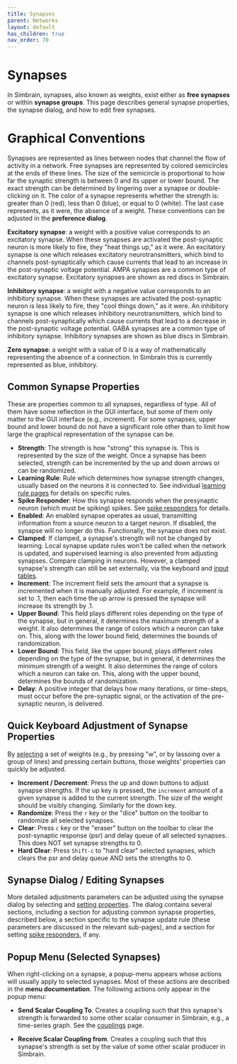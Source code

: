 ```yaml
---
title: Synapses
parent: Networks
layout: default
has_children: true
nav_order: 70
---
```


# Synapses

In Simbrain, synapses, also known as weights, exist either as **free synapses** or within **synapse groups**. This page describes general synapse properties, the synapse dialog, and how to edit free synapses.

# Graphical Conventions

<!-- Picture with an arrow -->

Synapses are represented as lines between nodes that channel the flow of activity in a network. 
Free synapses are represented by colored semicircles at the ends of these lines. The size of the semicircle is proportional to how far the synaptic strength is between 0 and its upper or lower bound. The exact strength can be determined by lingering over a synapse or double-clicking on it. The color of a synapse represents whether the strength is: greater than 0 (red), less than 0 (blue), or equal to 0 (white). The last case represents, as it were, the absence of a weight. These conventions can be adjusted in the **preference dialog**.

**Excitatory synapse**: a weight with a positive value corresponds to an excitatory synapse. When these synapses are activated the post-synaptic neuron is more likely to fire, they "heat things up," as it were. An excitatory synapse is one which releases excitatory neurotransmitters, which bind to channels post-synaptically which cause currents that lead to an increase in the post-synaptic voltage potential. AMPA synapses are a common type of excitatory synapse. Excitatory synapses are shown as red discs in Simbrain.

**Inhibitory synapse**: a weight with a negative value corresponds to an inhibitory synapse. When these synapses are activated the post-synaptic neuron is less likely to fire, they "cool things down," as it were. An inhibitory synapse is one which releases inhibitory neurotransmitters, which bind to channels post-synaptically which cause currents that lead to a decrease in the post-synaptic voltage potential. GABA synapses are a common type of inhibitory synapse. Inhibitory synapses are shown as blue discs in Simbrain.

**Zero synapse**: a weight with a value of 0 is a way of mathematically representing the absence of a connection. In Simbrain this is currently represented as blue, inhibitory.

<!-- TODO: Add Image -->

## Common Synapse Properties

These are properties common to all synapses, regardless of type. All of them have some reflection in the GUI interface, but some of them only matter to the GUI interface (e.g., increment). For some synapses, upper bound and lower bound do not have a significant role other than to limit how large the graphical representation of the synapse can be.

- **Strength**: The strength is how "strong" this synapse is. This is represented by the size of the weight. Once a synapse has been selected, strength can be incremented by the up and down arrows or can be randomized.
- **Learning Rule**: Rule which determines how synapse strength changes, usually based on the neurons it is connected to. See individual [learning rule pages](index) for details on specific rules.
- **Spike Responder**: How this synapse responds when the presynaptic neuron (which must be spiking) spikes. See [spike responders](../spikeresponders) for details.
- **Enabled**: An enabled synapse operates as usual, transmitting information from a source neuron to a target neuron. If disabled, the synapse will no longer do this. Functionally, the synapse does not exist.
- **Clamped**: If clamped, a synapse's strength will not be changed by learning. Local synapse update rules won't be called when the network is updated, and supervised learning is also prevented from adjusting synapses. Compare clamping in neurons. However, a clamped synapse's strength can still be set externally, via the keyboard and [input tables](../ui/testInputs).
- **Increment**: The increment field sets the amount that a synapse is incremented when it is manually adjusted. For example, if increment is set to .1, then each time the up arrow is pressed the synapse will increase its strength by .1.
- **Upper Bound**: This field plays different roles depending on the type of the synapse, but in general, it determines the maximum strength of a weight. It also determines the range of colors which a neuron can take on. This, along with the lower bound field, determines the bounds of randomization.
- **Lower Bound**: This field, like the upper bound, plays different roles depending on the type of the synapse, but in general, it determines the minimum strength of a weight. It also determines the range of colors which a neuron can take on. This, along with the upper bound, determines the bounds of randomization.
- **Delay**: A positive integer that delays how many iterations, or time-steps, must occur before the pre-synaptic signal, or the activation of the pre-synaptic neuron, is delivered.

## Quick Keyboard Adjustment of Synapse Properties

By [selecting](../buildingBasics#selecting-objects) a set of weights (e.g., by pressing "w", or by lassoing over a group of lines) and pressing certain buttons, those weights' properties can quickly be adjusted.

- **Increment / Decrement**: Press the up and down buttons to adjust synapse strengths. If the up key is pressed, the `increment` amount of a given synapse is added to the current strength. The size of the weight should be visibly changing. Similarly for the down key.
- **Randomize**: Press the `r` key or the "dice" button on the toolbar to randomize all selected synapses.
- **Clear**: Press `c` key or the "eraser" button on the toolbar to clear the post-synaptic response (psr) and delay queue of all selected synapses. This does NOT set synapse strengths to 0.
- **Hard Clear**: Press `Shift-c` to "hard clear" selected synapses, which clears the psr and delay queue AND sets the strengths to 0.

## Synapse Dialog / Editing Synapses

More detailed adjustments parameters can be adjusted using the synapse dialog by selecting and [setting properties](../buildingBasics#setting-properties). The dialog contains several sections, including a section for adjusting common synapse properties, described below, a section specific to the synapse update rule (these parameters are discussed in the relevant sub-pages), and a section for setting [spike responders](../spikeresponders), if any.

## Popup Menu (Selected Synapses)

When right-clicking on a synapse, a popup-menu appears whose actions will usually apply to selected synapses. Most of these actions are described in the **menu documentation**. The following actions only appear in the popup menu:

- **Send Scalar Coupling To**. Creates a coupling such that this synapse's strength is forwarded to some other scalar consumer in Simbrain, e.g., a time-series graph. See the [couplings](../../workspace/couplings) page.

- **Receive Scalar Coupling from**. Creates a coupling such that this synapse's strength is set by the value of some other scalar producer in Simbrain.
